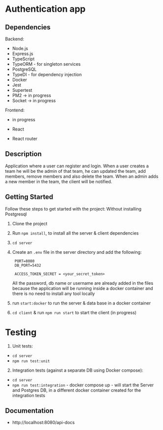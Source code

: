 # Authentication app

## Dependencies

Backend:

- Node.js
- Express.js
- TypeScript
- TypeORM - for singleton services
- PostgreSQL
- TypeDI - for dependency injection
- Docker
- Jest
- Supertest
- PM2 -> in progress
- Socket -> in progress

Frontend:

- in progress

- React
- React router

## Description

Application where a user can register and login.
When a user creates a team he will be the admin of that team, he can updated the team, add members, remove members and also delete the team.
When an admin adds a new member in the team, the client will be notified.

## Getting Started

Follow these steps to get started with the project:
Without installing Postgresql

1. Clone the project
2. Run `npm install`, to install all the server & client dependencies
3. `cd server`
4. Create an `.env` file in the server directory and add the following:

   ```env
    PORT=8080
    DB_PORT=5432

    ACCESS_TOKEN_SECRET = <your_secret_token>
   ```

   All the password, db name or username are already added in the files because the application will be running inside a docker container and there is no need to install any tool locally

5. run `start:docker` to run the server & data base in a docker container
6. `cd client` & run `npm run start` to start the client (in progress)

# Testing

1. Unit tests:

- `cd server`
- `npm run test:unit`

2. Integration tests (against a separate DB using Docker compose):

- `cd server`
- `npm run test:integration` - docker compose up - will start the Server and Postgres DB, in a different docker container created for the integration tests

## Documentation

- http://localhost:8080/api-docs
